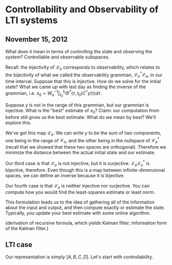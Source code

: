 Controllability and Observability of LTI systems
================================================
November 15, 2012
----------------

What does it mean in terms of controlling the state and observing the
system? Controllable and observable subspaces.

Recall: the injectivity of $\mathcal{L}_o$ corresponds to observability,
which relates to the bijectivity of what we called the observability
grammian, $\mathcal{L}_o^*\mathcal{L}_o$,  in our time interval. Suppose
that this is injective. How do we solve for the initial state? What we came
up with last day as finding the inverse of the grammian, i.e. $x_0 =
W_o^{-1} \int_{t_0}^{t_1}\Phi^*(\tau, t_0)C^*y(\tau) d\tau$.

Suppose $y$ is not in the range of this grammian, but our grammian is
injective. What is the "best" estimate of $x_0$? Claim: our computation
from before still gives us the best estimate. What do we mean by best?
We'll explore this.

We've got this map $\mathcal{L}_o$. We can write $y$ to be the sum of two
components, one being in the range of $\mathcal{L}_o$, and the other being
in the nullspace of $\mathcal{L}_o^*$ (recall that we showed that these two
spaces are orthogonal). Therefore we minimize the distance between the
actual initial state and our estimate.

Our third case is that $\mathcal{L}_o$ is not injective, but it is
surjective. $\mathcal{L}_o\mathcal{L}_o^*$ is bijective, therefore. Even
though this is a map between infinite-dimensional spaces, we can define an
inverse because it is bijective.

Our fourth case is that $\mathcal{L}_o$ is neither injective nor
surjective. You can compute how you would find the least-squares estimate
or least norm.

This formulation leads us to the idea of gathering all of the information
about the input and output, and then compute exactly or estimate the
state. Typically, you update your best estimate with some online algorithm.

(derivation of recursive formula, which yields Kalman filter; information
form of the Kalman filter.)

LTI case
--------

Our representation is simply $[A,B,C,D]$. Let's start with
controllability. 
